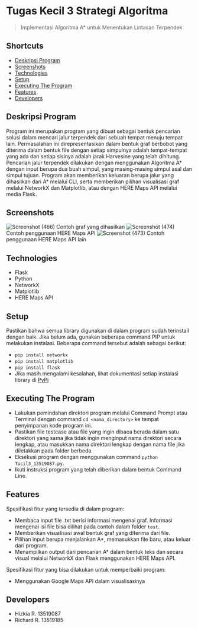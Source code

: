 # Tugas Kecil 3 Strategi Algoritma
> Implementasi Algoritma A* untuk Menentukan Lintasan Terpendek

## Shortcuts
* [Deskripsi Program](#deskripsi-program)
* [Screenshots](#screenshots)
* [Technologies](#technologies)
* [Setup](#setup)
* [Executing The Program](#executing-the-program)
* [Features](#features)
* [Developers](#developers)

## Deskripsi Program
Program ini merupakan program yang dibuat sebagai bentuk pencarian solusi dalam mencari jalur terpendek dari sebuah tempat menuju tempat lain. Permasalahan ini direpresentasikan dalam bentuk graf berbobot yang diterima dalam bentuk file dengan setiap simpulnya adalah tempat-tempat yang ada dan setiap sisinya adalah jarak Harvesine yang telah dihitung. Pencarian jalur terpendek dilakukan dengan menggunakan Algoritma A* dengan input berupa dua buah simpul, yang masing-masing simpul asal dan simpul tujuan. Program akan memberikan keluaran berupa jalur yang dihasilkan dari A* melalui CLI, serta memberikan pilihan visualisasi graf melalui NetworkX dan Matplotlib, atau dengan HERE Maps API melalui media Flask.

## Screenshots
![Screenshot (466)](https://user-images.githubusercontent.com/63536655/113722826-fc229200-971a-11eb-9664-e959672f7446.png)
Contoh graf yang dihasilkan
![Screenshot (474)](https://user-images.githubusercontent.com/63536655/113724330-70aa0080-971c-11eb-8740-ffe46aed9427.png)
Contoh penggunaan HERE Maps API
![Screenshot (473)](https://user-images.githubusercontent.com/63536655/113724352-756eb480-971c-11eb-9be1-6e3e9fb27366.png)
Contoh penggunaan HERE Maps API lain




## Technologies
* Flask
* Python
* NetworkX
* Matplotlib
* HERE Maps API

## Setup
Pastikan bahwa semua library digunakan di dalam program sudah terinstall dengan baik. Jika belum ada, gunakan beberapa command PIP untuk melakukan instalasi. Beberapa command tersebut adalah sebagai berikut:
* `pip install networkx`
* `pip install matplotlib`
* `pip install flask`
* Jika masih mengalami kesalahan, lihat dokumentasi setiap instalasi library di [PyPi](https://pypi.org/)

## Executing The Program
* Lakukan pemindahan direktori program melalui Command Prompt atau Terminal dengan command `cd <nama_directory>` ke tempat penyimpanan kode program ini.
* Pastikan file testcase atau file yang ingin dibaca berada dalam satu direktori yang sama jika tidak ingin menginput nama direktori secara lengkap, atau masukkan nama direktori lengkap dengan nama file jika diletakkan pada folder berbeda.
* Eksekusi program dengan menggunakan command `python Tucil3_13519087.py`.
* Ikuti instruksi program yang telah diberikan dalam bentuk Command Line.

## Features
Spesifikasi fitur yang tersedia di dalam program:
* Membaca input file .txt berisi informasi mengenai graf. Informasi mengenai isi file bisa dilihat pada contoh dalam folder `test`.
* Memberikan visualisasi awal bentuk graf yang diterima dari file.
* Pilihan input berupa menjalankan A*, memasukkan file baru, atau keluar dari program.
* Menampilkan output dari pencarian A* dalam bentuk teks dan secara visual melalui NetworkX dan Flask menggunakan HERE Maps API.

Spesifikasi fitur yang bisa dilakukan untuk memperbaiki program:
* Menggunakan Google Maps API dalam visualisasinya

## Developers
* Hizkia R. 13519087
* Richard R. 13519185
